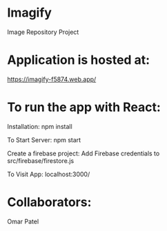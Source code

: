 # Imagify
Image Repository Project

# Application is hosted at: 
  https://imagify-f5874.web.app/
  
# To run the app with React:
  Installation:
    npm install

  To Start Server:
    npm start
    
  Create a firebase project:
    Add Firebase credentials to src/firebase/firestore.js
  
  To Visit App:
    localhost:3000/

# Collaborators:
Omar Patel
